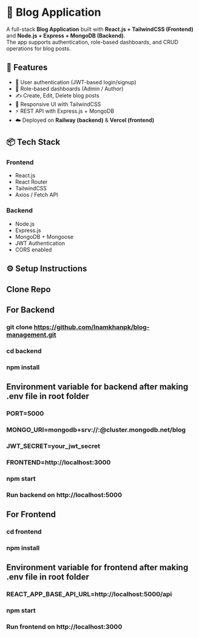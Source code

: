 # 📝 Blog Application

A full-stack **Blog Application** built with **React.js + TailwindCSS (Frontend)** and **Node.js + Express + MongoDB (Backend)**.  
The app supports authentication, role-based dashboards, and CRUD operations for blog posts.


## 🚀 Features
- 🔐 User authentication (JWT-based login/signup)
- 👤 Role-based dashboards (Admin / Author)
- ✍️ Create, Edit, Delete blog posts
- 🎨 Responsive UI with TailwindCSS
- ⚡ REST API with Express.js + MongoDB
- ☁️ Deployed on **Railway (backend)** & **Vercel (frontend)**



## 📦 Tech Stack

### Frontend
- React.js
- React Router
- TailwindCSS
- Axios / Fetch API

### Backend
- Node.js
- Express.js
- MongoDB + Mongoose
- JWT Authentication
- CORS enabled



## ⚙️ Setup Instructions

## Clone Repo
## For Backend

### git clone https://github.com/Inamkhanpk/blog-management.git

### cd backend

### npm install


## Environment variable for backend after making .env file in root folder
### PORT=5000
### MONGO_URI=mongodb+srv://<username>:<password>@cluster.mongodb.net/blog
### JWT_SECRET=your_jwt_secret
### FRONTEND=http://localhost:3000

### npm start

### Run backend on http://localhost:5000

## For Frontend

### cd frontend

### npm install

## Environment variable for frontend after making .env file in root folder
### REACT_APP_BASE_API_URL=http://localhost:5000/api

### npm start

### Run frontend on http://localhost:3000
